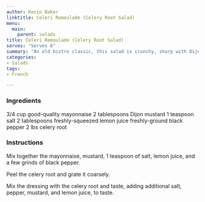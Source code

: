 ```yaml
---
author: Kevin Baker
linktitle: Celeri Remoulade (Celery Root Salad)
menu:
  main:
    parent: salads
title: Celeri Remoulade (Celery Root Salad)
serves: "Serves 6"
summary: "An old bistro classic, this salad is crunchy, sharp with Dijon mustard, and utterly delicious. It's an invigorating start to a rich meal."
categories:
- Salads
tags:
- French

---
```

### Ingredients

<div class="ingredient-list">

3/4 cup good-quality mayonnaise
2 tablespoons Dijon mustard
1 teaspoon salt
2 tablespoons freshly-squeezed lemon juice
freshly-ground black pepper
2 lbs celery root 

</div>

### Instructions
Mix together the mayonnaise, mustard, 1 teaspoon of salt, lemon juice, and a few grinds of black pepper.

Peel the celery root and grate it coarsely.

Mix the dressing with the celery root and taste, adding additional salt, pepper, mustard, and lemon juice, to taste.